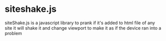 # siteshake.js
siteShake.js is a javascript library to prank if it's added to html file of any site it will shake it and change viewport to make it as if the device ran into a problem
